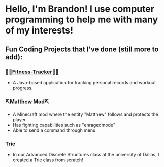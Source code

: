 # Hello, I'm Brandon! I use computer programming to help me with many of my interests!

## Fun Coding Projects that I've done (still more to add):

### 💪💪[Fitness-Tracker](https://github.com/bsaguil5/fitness-tracker)💪💪
- A Java-based application for tracking personal records and workout progress.

### ⛏️[Matthew Mod](https://github.com/bsaguil5/MatthewMod)⛏️
- A Minecraft mod where the entity "Matthew" follows and protects the player.
- Has fighting capabilities such as "enragedmode"
- Able to send a command through menu.

### [Trie](https://github.com/your-username/Trie)
- In our Advanced Discrete Structures class at the university of Dallas, I created a Trie class from scratch!

